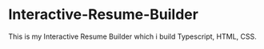 # Interactive-Resume-Builder
This is my Interactive Resume Builder which i build Typescript, HTML, CSS.
